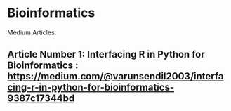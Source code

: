 # Bioinformatics


Medium Articles: 
## Article Number 1: Interfacing R in Python for Bioinformatics : https://medium.com/@varunsendil2003/interfacing-r-in-python-for-bioinformatics-9387c17344bd
